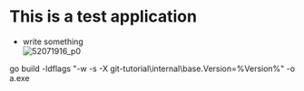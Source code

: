 # This is a test application    
- write something  
![52071916_p0](https://user-images.githubusercontent.com/61135990/163548142-b4f90bea-a692-44c4-a242-b9ebe4914240.jpg)  

go build -ldflags "-w -s -X git-tutorial\internal\base.Version=%Version%" -o a.exe